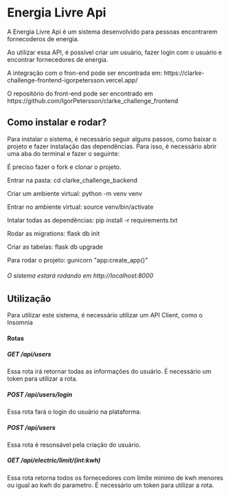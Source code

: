 <h1>Energia Livre Api</h1>
<p>A Energia Livre Api é um sistema desenvolvido para pessoas encontrarem fornecoderos de energia.</p>
<p>Ao utilizar essa API, é possível criar um usuário, fazer login com o usuário e encontrar fornecedores de energia.</p>
<p>A integração com o fron-end pode ser encontrada em: https://clarke-challenge-frontend-igorpetersson.vercel.app/</p>
<p>O repositório do front-end pode ser encontrado em https://github.com/IgorPetersson/clarke_challenge_frontend</p>
<h2>Como instalar e rodar?</h2>
<p>Para instalar o sistema, é necessário seguir alguns passos, como baixar o projeto e fazer instalação das dependências. Para isso, é necessário abrir uma aba do terminal e fazer o seguinte: <p>
<p>É preciso fazer o fork e clonar o projeto.</p>
<p>Entrar na pasta: cd clarke_challenge_backend</p>
<p>Criar um ambiente virtual: python -m venv venv</p>
<p>Entrar no ambiente virtual: source venv/bin/activate</p>
<p>Intalar todas as dependências: pip install -r requirements.txt</p>
<p>Rodar as migrations: flask db init </p>
<p>Criar as tabelas: flask db upgrade </p>
<p>Para rodar o projeto: gunicorn "app:create_app()" </p>
<h6> O sistema estará rodando em http://localhost:8000</h6>
<h2>Utilização</h2>
<p>Para utilizar este sistema, é necessário utilizar um API Client, como o Insomnia</p>
<h4>Rotas</h4>
<h5>GET /api/users</h5>
<p>Essa rota irá retornar todas as informações do usuário. É necessário um token para utilizar a rota.</p>
<h5>POST /api/users/login</h5>
<p>Essa rota fará o login do usuário na plataforma.</p>
<h5>POST /api/users</h5>
<p>Essa rota é resonsável pela criação do usuário.</p>
<h5>GET /api/electric/limit/(int:kwh)</h5>
<p>Essa rota retorna todos os fornecedores com limite minimo de kwh menores ou igual ao kwh do parametro. É necessário um token para utilizar a rota. </p>
